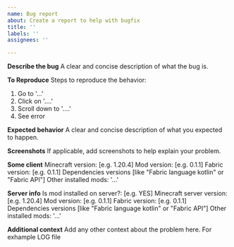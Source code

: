 ```yaml
---
name: Bug report
about: Create a report to help with bugfix
title: ''
labels: ''
assignees: ''

---
```


**Describe the bug**
A clear and concise description of what the bug is.

**To Reproduce**
Steps to reproduce the behavior:
1. Go to '...'
2. Click on '....'
3. Scroll down to '....'
4. See error

**Expected behavior**
A clear and concise description of what you expected to happen.

**Screenshots**
If applicable, add screenshots to help explain your problem.

**Some client**
Minecraft version: [e.g. 1.20.4]
Mod version: [e.g. 0.1.1]
Fabric version: [e.g. 0.1.1]
Dependencies versions [like "Fabric language kotlin" or "Fabric API"]
Other installed mods: '...'

**Server info**
Is mod installed on server?: [e.g. YES]
Minecraft server version: [e.g. 1.20.4]
Mod version: [e.g. 0.1.1]
Fabric version: [e.g. 0.1.1]
Dependencies versions [like "Fabric language kotlin" or "Fabric API"]
Other installed mods: '...'

**Additional context**
Add any other context about the problem here.
For exhample LOG file
